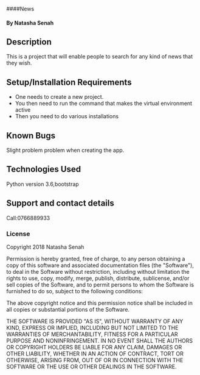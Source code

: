 ####News
#### By **Natasha Senah**
## Description
This is a project that will enable people to search for any kind of news that they wish.
## Setup/Installation Requirements
* One needs to create a new project.
* You then need to run the command that makes the virtual environment active
* Then you need to do various installations
## Known Bugs
Slight problem problem when creating the app.
## Technologies Used
Python version 3.6,bootstrap
## Support and contact details
Call:0766889933
### License
Copyright 2018 Natasha Senah

Permission is hereby granted, free of charge, to any person obtaining a copy of this software and associated documentation files (the "Software"), to deal in the Software without restriction, including without limitation the rights to use, copy, modify, merge, publish, distribute, sublicense, and/or sell copies of the Software, and to permit persons to whom the Software is furnished to do so, subject to the following conditions:

The above copyright notice and this permission notice shall be included in all copies or substantial portions of the Software.

THE SOFTWARE IS PROVIDED "AS IS", WITHOUT WARRANTY OF ANY KIND, EXPRESS OR IMPLIED, INCLUDING BUT NOT LIMITED TO THE WARRANTIES OF MERCHANTABILITY, FITNESS FOR A PARTICULAR PURPOSE AND NONINFRINGEMENT. IN NO EVENT SHALL THE AUTHORS OR COPYRIGHT HOLDERS BE LIABLE FOR ANY CLAIM, DAMAGES OR OTHER LIABILITY, WHETHER IN AN ACTION OF CONTRACT, TORT OR OTHERWISE, ARISING FROM, OUT OF OR IN CONNECTION WITH THE SOFTWARE OR THE USE OR OTHER DEALINGS IN THE SOFTWARE.
